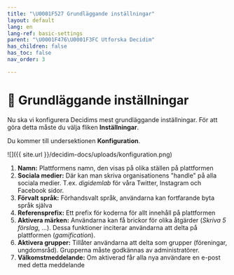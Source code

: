 ```yaml
---
title: "\U0001F527 Grundläggande inställningar"
layout: default
lang: en
lang-ref: basic-settings
parent: "\U0001F476\U0001F3FC Utforska Decidim"
has_children: false
has_toc: false
nav_order: 3

---
```

# 🔧 Grundläggande inställningar

Nu ska vi konfigurera Decidims mest grundläggande inställningar. För att göra detta måste du välja fliken **Inställningar**.

Du kommer till undersektionen **Konfiguration**.

![]({{ site.url }}/decidim-docs/uploads/konfiguration.png)

1. **Namn:** Plattformens namn, den visas på olika ställen på plattformen
2. **Sociala medier:** Där kan man skriva organisationens "handle" på alla sociala medier. T.ex. _digidemlab_ för våra Twitter, Instagram och Facebook sidor.
3. **Förvalt språk:** Förhandsvalt språk, användarna kan fortfarande byta språk själva
4. **Referensprefix:** Ett prefix för koderna för allt innehåll på plattformen
5. **Aktivera märken:** Användarna kan få brickor för olika åtgärder (_Skriva 5 förslag_, ...). Dessa funktioner inciterar användarna att delta på plattformen (_gamification_).
6. **Aktivera grupper:** Tillåter användarna att delta som grupper (föreningar, ungdomsråd). Grupperna måste godkännas av administratörer.
7. **Välkomstmeddelande:** Om aktiverad får alla nya användare en e-post med detta meddelande
